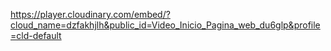https://player.cloudinary.com/embed/?cloud_name=dzfakhjlh&public_id=Video_Inicio_Pagina_web_du6glp&profile=cld-default 

